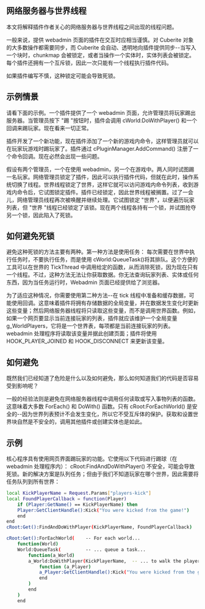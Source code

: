 ## 网络服务器与世界线程
本文将解释插件作者关心的网络服务器与世界线程之间出现的线程问题。

一般来说，提供 webadmin 页面的插件在交互时应相当谨慎。对 Cuberite 对象的大多数操作都需要同步，而 Cuberite 会自动、透明地向插件提供同步--当写入一个块时，chunkmap 会被锁定，或者当操作一个实体时，实体列表会被锁定。每个插件还拥有一个互斥锁，因此一次只能有一个线程执行插件代码。

如果插件编写不慎，这种锁定可能会导致死锁。
## 示例情景
请看下面的示例。一个插件提供了一个 webadmin 页面，允许管理员将玩家踢出服务器。当管理员按下 "踢 "按钮时，插件会调用 cWorld:DoWithPlayer() 和一个回调来踢玩家。现在看来一切正常。

插件开发了一个新功能，现在插件添加了一个新的游戏内命令，这样管理员就可以在玩家玩游戏时踢玩家了。插件通过 cPluginManager.AddCommand() 注册了一个命令回调。现在必然会出现一些问题。

假设有两个管理员，一个在使用 webadmin，另一个在游戏中。两人同时试图踢一名玩家。网络管理员锁定了插件，因此可以执行插件代码，但就在此时，操作系统切换了线程。世界线程锁定了世界，这样它就可以访问游戏内命令列表，收到游戏内命令后，它试图锁定插件。插件已经锁定，因此世界线程被搁置。过了一会儿，网络管理员线程再次被唤醒并继续处理。它试图锁定 "世界"，以便遍历玩家列表，但 "世界 "线程已经锁定了该锁。现在两个线程各持有一个锁，并试图抢夺另一个锁，因此陷入了死锁。
## 如何避免死锁
避免这种死锁的方法主要有两种。第一种方法是使用任务： 每次需要在世界中执行任务时，不要执行任务，而是使用 cWorld:QueueTask()将其排队。这个方便的工具可以在世界的 TickThread 中调用给定的函数，从而消除死锁，因为现在只有一个线程。不过，这种方法无法让你获取数据。你无法查询玩家列表、实体或任何东西，因为当任务运行时，Webadmin 页面已经提供给了浏览器。

为了适应这种情况，你需要使用第二种方法--在 tick 线程中准备和缓存数据，可能使用回调。这意味着插件将拥有存储数据的全局变量，并在数据发生变化时更新这些变量；然后网络服务器线程将只读取这些变量，而不是调用世界函数。例如，如果一个网页要显示当前连接玩家的列表，插件就应该维护一个全局变量 g_WorldPlayers，它将是一个世界表，每项都是当前连接玩家的列表。webadmin 处理程序将读取该变量并据此创建页面；插件将使用 HOOK_PLAYER_JOINED 和 HOOK_DISCONNECT 来更新该变量。
## 如何避免
既然我们已经知道了危险是什么以及如何避免，那么如何知道我们的代码是否容易受到影响呢？

一般的经验法则是避免在网络服务器线程中调用任何读取或写入事物列表的函数。这意味着大多数 ForEach() 和 DoWith() 函数。只有 cRoot:ForEachWorld() 是安全的--因为世界列表预计不会发生变化，所以它不受互斥体的保护。获取和设置世界块自然是不安全的，调用其他插件或创建实体也是如此。

## 示例
核心程序具有使用网页界面踢玩家的功能。它使用以下代码进行踢球（在 webadmin 处理程序内）： cRoot:FindAndDoWithPlayer() 不安全，可能会导致死锁。新的解决方案是队列任务；但由于我们不知道玩家在哪个世界，因此需要将任务队列到所有世界：
``` bash
local KickPlayerName = Request.Params["players-kick"]
local FoundPlayerCallback = function(Player)
	if (Player:GetName() == KickPlayerName) then
	Player:GetClientHandle():Kick("You were kicked from the game!")
	end
end
cRoot:Get():FindAndDoWithPlayer(KickPlayerName, FoundPlayerCallback)
```
``` bash
cRoot:Get():ForEachWorld(    -- For each world...
	function(World)
	World:QueueTask(         -- ... queue a task...
		function(a_World)
		a_World:DoWithPlayer(KickPlayerName,  -- ... to walk the playerlist...
			function (a_Player)
			a_Player:GetClientHandle():Kick("You were kicked from the game!")  -- ... and kick the player
			end
		)
		end
	)
	end
```
